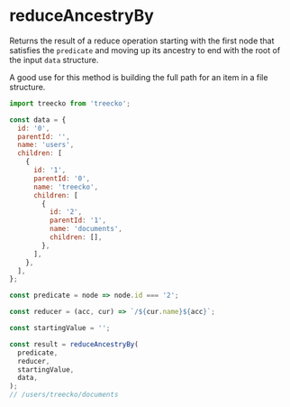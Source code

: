 # reduceAncestryBy

Returns the result of a reduce operation starting with the first node that satisfies the `predicate` and moving up its ancestry to end with the root of the input `data` structure.

A good use for this method is building the full path for an item in a file structure.

```javascript
import treecko from 'treecko';

const data = {
  id: '0',
  parentId: '',
  name: 'users',
  children: [
    {
      id: '1',
      parentId: '0',
      name: 'treecko',
      children: [
        {
          id: '2',
          parentId: '1',
          name: 'documents',
          children: [],
        },
      ],
    },
  ],
};

const predicate = node => node.id === '2';

const reducer = (acc, cur) => `/${cur.name}${acc}`;

const startingValue = '';

const result = reduceAncestryBy(
  predicate,
  reducer,
  startingValue,
  data,
);
// /users/treecko/documents
```
